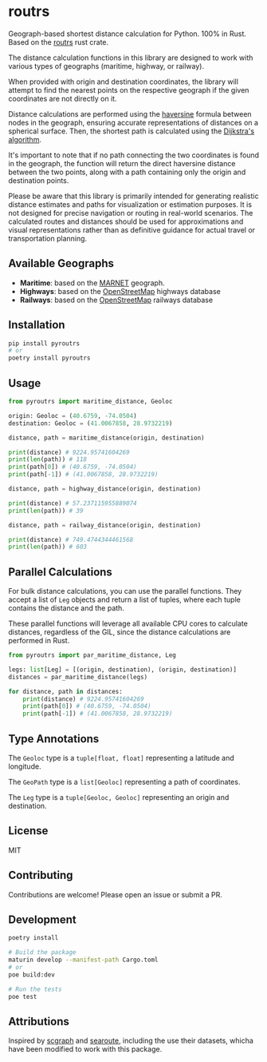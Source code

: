 # routrs
Geograph-based shortest distance calculation for Python. 100% in Rust.
Based on the [routrs](https://github.com/routrs/routrs) rust crate.

The distance calculation functions in this library are designed to work with various types of geographs (maritime, highway, or railway).

When provided with origin and destination coordinates, the library will attempt to find the nearest points on the respective geograph if the given coordinates are not directly on it.

Distance calculations are performed using the [haversine](https://en.wikipedia.org/wiki/Haversine_formula) formula between nodes in the geograph, ensuring accurate representations of distances on a spherical surface. Then, the shortest path is calculated using the [Dijkstra's algorithm](https://en.wikipedia.org/wiki/Dijkstra%27s_algorithm).


It's important to note that if no path connecting the two coordinates is found in the geograph, the function will return the direct haversine distance between the two points, along with a path containing only the origin and destination points.

Please be aware that this library is primarily intended for generating realistic distance estimates and paths for visualization or estimation purposes. It is not designed for precise navigation or routing in real-world scenarios. The calculated routes and distances should be used for approximations and visual representations rather than as definitive guidance for actual travel or transportation planning.

## Available Geographs

- **Maritime**: based on the [MARNET](http://marnetproject.eu/) geograph.
- **Highways**: based on the [OpenStreetMap](https://www.openstreetmap.org/) highways database
- **Railways**: based on the [OpenStreetMap](https://www.openstreetmap.org/) railways database

## Installation

```bash
pip install pyroutrs 
# or
poetry install pyroutrs
```

## Usage

```python
from pyroutrs import maritime_distance, Geoloc

origin: Geoloc = (40.6759, -74.0504)
destination: Geoloc = (41.0067858, 28.9732219)

distance, path = maritime_distance(origin, destination)

print(distance) # 9224.95741604269
print(len(path)) # 118
print(path[0]) # (40.6759, -74.0504)
print(path[-1]) # (41.0067858, 28.9732219)

distance, path = highway_distance(origin, destination)

print(distance) # 57.237115955889074
print(len(path)) # 39

distance, path = railway_distance(origin, destination)

print(distance) # 749.4744344461568
print(len(path)) # 603
```

## Parallel Calculations

For bulk distance calculations, you can use the parallel functions. They accept a list of `Leg` objects and return a list of tuples, where each tuple contains the distance and the path.

These parallel functions will leverage all available CPU cores to calculate distances, regardless of the GIL, since the distance calculations are performed in Rust.

```python
from pyroutrs import par_maritime_distance, Leg

legs: list[Leg] = [(origin, destination), (origin, destination)]
distances = par_maritime_distance(legs)

for distance, path in distances:  
    print(distance) # 9224.95741604269
    print(path[0]) # (40.6759, -74.0504)
    print(path[-1]) # (41.0067858, 28.9732219)

```




## Type Annotations

The `Geoloc` type is a `tuple[float, float]` representing a latitude and longitude.

The `GeoPath` type is a `list[Geoloc]` representing a path of coordinates.

The `Leg` type is a `tuple[Geoloc, Geoloc]` representing an origin and destination.

## License

MIT

## Contributing

Contributions are welcome! Please open an issue or submit a PR.

## Development

```bash
poetry install

# Build the package
maturin develop --manifest-path Cargo.toml
# or
poe build:dev

# Run the tests
poe test
```

## Attributions
Inspired by [scgraph](https://github.com/connor-makowski/scgraph) and [searoute](https://github.com/genthalili/searoute-py), including the use their datasets, whicha have been modified to work with this package.



